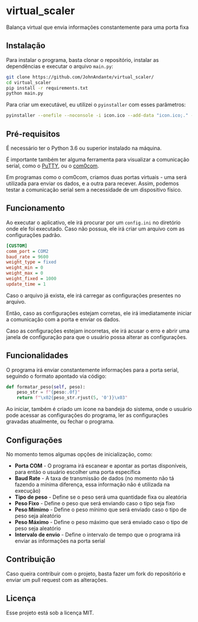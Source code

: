 # virtual_scaler
 Balança virtual que envia informações constantemente para uma porta fixa

## Instalação
Para instalar o programa, basta clonar o repositório, instalar as dependências e executar o arquivo `main.py`:

```bash
git clone https://github.com/JohnAndante/virtual_scaler/
cd virtual_scaler
pip install -r requirements.txt
python main.py
```

Para criar um executável, eu utilizei o `pyinstaller` com esses parâmetros:

```bash
pyinstaller --onefile --noconsole -i icon.ico --add-data "icon.ico;." -n 'Virtual Scaler' main.py
```

## Pré-requisitos

É necessário ter o Python 3.6 ou superior instalado na máquina.

É importante também ter alguma ferramenta para visualizar a comunicação serial, como o [PuTTY](https://www.putty.org/), ou o [com0com](https://sourceforge.net/projects/com0com/).

Em programas como o com0com, criamos duas portas virtuais - uma será utilizada para enviar os dados, e a outra para recever. Assim, podemos testar a comunicação serial sem a necessidade de um dispositivo físico.

## Funcionamento

Ao executar o aplicativo, ele irá procurar por um `config.ini` no diretório onde ele foi executado. Caso não possua, ele irá criar um arquivo com as configurações padrão.

```ini
[CUSTOM]
comm_port = COM2
baud_rate = 9600
weight_type = fixed
weight_min = 0
weight_max = 0
weight_fixed = 1000
update_time = 1
```

Caso o arquivo já exista, ele irá carregar as configurações presentes no arquivo.

Então, caso as configurações estejam corretas, ele irá imediatamente iniciar a comunicação com a porta e enviar os dados.

Caso as configurações estejam incorretas, ele irá acusar o erro e abrir uma janela de configuração para que o usuário possa alterar as configurações.

## Funcionalidades

O programa irá enviar constantemente informações para a porta serial, seguindo o formato apontado via código:

```python
def formatar_peso(self, peso):
    peso_str = f"{peso:.0f}"
    return f"\x02{peso_str.rjust(5, '0')}\x03"
```

Ao iniciar, também é criado um ícone na bandeja do sistema, onde o usuário pode acessar as configurações do programa, ler as configurações gravadas atualmente, ou fechar o programa.


## Configurações
No momento temos algumas opções de inicialização, como:
- **Porta COM** - O programa irá escanear e apontar as portas disponíveis, para então o usuário escolher uma porta específica
- **Baud Rate** - A taxa de transmissão de dados (no momento não tá fazendo a mínima diferença, essa informação não é utilizada na execução)
- **Tipo de peso** - Define se o peso será uma quantidade fixa ou aleatória
- **Peso Fixo** - Define o peso que será enviando caso o tipo seja fixo
- **Peso Mímimo** - Define o peso mínimo que será enviado caso o tipo de peso seja aleatório
- **Peso Máximo** - Define o peso máximo que será enviado caso o tipo de peso seja aleatório
- **Intervalo de envio** - Define o intervalo de tempo que o programa irá enviar as informações na porta serial

## Contribuição
Caso queira contribuir com o projeto, basta fazer um fork do repositório e enviar um pull request com as alterações.

## Licença
Esse projeto está sob a licença MIT.

